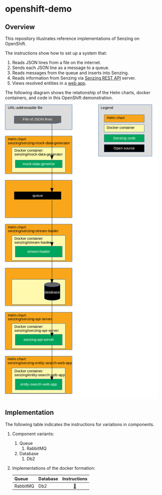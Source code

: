 # openshift-demo

## Overview

This repository illustrates reference implementations of Senzing on OpenShift.

The instructions show how to set up a system that:

1. Reads JSON lines from a file on the internet.
1. Sends each JSON line as a message to a queue.
1. Reads messages from the queue and inserts into Senzing.
1. Reads information from Senzing via [Senzing REST API](https://github.com/Senzing/senzing-rest-api) server.
1. Views resolved entities in a [web app](https://github.com/Senzing/entity-search-web-app).

The following diagram shows the relationship of the Helm charts, docker containers, and code in this OpenShift demonstration.

![Image of architecture](docs/img-architecture/architecture.png)

## Implementation

The following table indicates the instructions for variations in components.

1. Component variants:
    1. Queue
        1. RabbitMQ
    1. Database
        1. Db2
1. Implementations of the docker formation:

    | Queue    | Database   | Instructions |
    |----------|------------|:------------:|
    | RabbitMQ | Db2        | [:page_facing_up:](docs/helm-rabbitmq-db2/README.md) |

